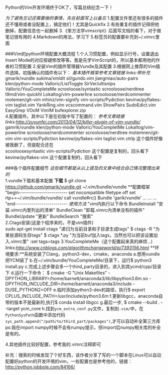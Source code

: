 Python的Vim开发环境终于OK了，写篇总结纪念一下！

*为了避免忘记还需要做的事情，先在前面写上以备忘*
1.配置文件里还有很多的插件还不懂用或者没配置上，搞定他们！尤其是Quickfix
2.有些重复的插件记得把他删掉，配置信息也一起删掉
3.《笨方法学vimscript》后面写文档的看下，对于做笔记很有用的
4.Markdown的用法，学习下
5.标签页的配置要补充到~/.vimrc里面


###Vim的python环境配置大概流程
1.个人习惯配置，例如显示行号，设置退出Insert Mode的对应按键修改等等。我是先学VimScript的，所以基本都用他的作者的习惯配置
2.安装Vim的插件管理器Vundle及其配置
3.根据网上推荐的Vim插件选择。初版确认的插件有以下：
*基本插件框架参考文章链接*
*links:带补充*
	gmarik/vundle
	sukima/xmldit
	sil/gundo.vim
	jiangmiao/auto-pairs
	klen/python-mode
	Valloric/ListToggle
	SirVer/ultisnips
	Valloric/YouCompleteMe
	scrooloose/syntastic
	scrooloose/nerdtree
	t9md/vim-quickhl
	Lokaltog/vim-powerline
	scrooloose/nerdcommenter
	motemen/git-vim
	mhinz/vim-signify
	vim-scripts/Pydiction
	kevinw/pyflakes-vim
	taglist.vim
	YankRing.vim
	vcscommand.vim
	ShowPairs
	SudoEdict.vim
	EasyGrep
	VOoM
	VimIM
	bufexplorer.zip		
4.配置插件。其中以下是在初版中写了配置的：
*参考文章链接*
*links:http://zuyunfei.com/2013/04/12/killer-plugin-of-vim-vundle/*
	gamrik/vundle
	klen/python-mode
	Valloric/YouCompletMe
	Lokaltog/vim-powerline
	scrooloose/nerdcommenter
	scrooloose/nerdtree
	motemnen/git-vim
	vim-scripts/Pydiction
	kevinw/pyflakes-vim
	taglist.vim
	ctrlp					这个插件好像被我删了，但是配合还在		
	scooloosesyntastic
	vim-scripts/Pydiction			这个配置是复制的，回头看下
	kevinw/pyflakes-vim			这个配置复制的，回头看下

###各个插件配置细节
*这些细节都是从以上提及的文章中结合自己情况整理出来的*	
1.vundle下载和基本配置
	**下载**
	$ git clone https://github.com/gmarik/vundle.git ~/.vim/bundle/vundle
	**配置框架
	"begin------------------------
	set nocompatible
	filetype off
	set rtp+=~/.vim/bundle/vundle/
	call vundle#rc()
	Bundle 'garik/vundle'
	...
	...
	...
	"end--------------------------
	*使用方法*
	"vim内执行以下命令
	BundleInstall		"安装.vimrc内里列出的清单"
	BundleClean		"卸载.vimrc内清单没有的插件"
	BundleUpdate		"更新"
	BundleSearch		"搜索"	
2.Ctags安装(这是个程序来的，不是vim插件)	
	sudo apt-get install ctags
	"递归为当前目录和子目录生成tags"	
	$ ctags -R
	"为某些源码生存tags"
	$ ctags *.py
	"为当前buf加入tags，当然也可以把该设置加入.vimrc里"
	:set tags=tags
3.YouCompleteMe（这个配置起来真的麻烦...)
*links:http://www.cnblogs.com/algorithmchangeworld/p/7393156.html*
	**环境要求:**系统安装了Clang，python3-dev，cmake，anaconda
	a.想用vundle把YCM装了
	b.在~/.vim/bundle/YouCompleteMe/目录下，运行$ python3 install.py
	c.完成上述步骤会多一个third_party目录的，进入到其ycmd/cpp/目录下
	d.运行一下命令：
	$ cmake -G "Unix Makefiles" -DPYTHON_LIBRARY=/home/barnett/anaconda3/lib/libpython3.6m.so -DPYTHON_INCLUDE_DIR=/home/barnett/anaconda3/include -DUSE_PYTHON2=OFF
	e.临时添加python3-dev的路径，执行$ export CPLUS_INCLUDE_PATH=/usr/include/python3.6m
	f.更新libgcc，anaconda自带的版本不是最新的,执行$ conda install libgcc
	g.最后一步, $ cmake --build . --target ycm_core
	h.找到`ycm_extra_conf.py`文件，复制到`.vim/`中，在`PythonSysPath`函数中添加代码`sys_path.append("/path/to/third_part/packages")`,才可以自动补全第三方库
	ps:我在import numpy时候不会有numpy提示，但import后numpy相关库的补全是有的。



4.其他插件比较好配置，参考我的.vimrc注释即可


补充：搜索的时候发现了个好东西，该作者分享了写的一个脚本在Linux可以自动配置好python的开发环境的vim，一些配置也是参考他的，链接：http://python.jobbole.com/84166/
